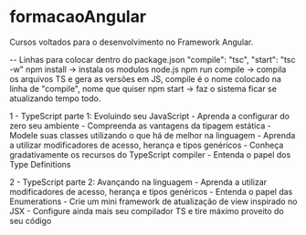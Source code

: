 # formacaoAngular
Cursos voltados para o desenvolvimento no Framework Angular.

 -- Linhas para colocar dentro do package.json
    "compile": "tsc",
    "start": "tsc -w"
    npm install -> instala os modulos node.js
    npm run compile -> compila os arquivos TS e gera as versões em JS, compile é o nome colocado na linha de "compile", nome que quiser
    npm start -> faz o sistema ficar se atualizando tempo todo.


1 - TypeScript parte 1: Evoluindo seu JavaScript
    - Aprenda a configurar do zero seu ambiente
    - Compreenda as vantagens da tipagem estática
    - Modele suas classes utilizando o que há de melhor na linguagem
    - Aprenda a utilizar modificadores de acesso, herança e tipos genéricos
    - Conheça gradativamente os recursos do TypeScript compiler
    - Entenda o papel dos Type Definitions

2 - TypeScript parte 2: Avançando na linguagem
    - Aprenda a utilizar modificadores de acesso, herança e tipos genéricos
    - Entenda o papel das Enumerations
    - Crie um mini framework de atualização de view inspirado no JSX
    - Configure ainda mais seu compilador TS e tire máximo proveito do seu código